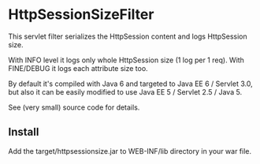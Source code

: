 # HttpSessionSizeFilter

This servlet filter serializes the HttpSession content and logs HttpSession size.

With INFO level it logs only whole HttpSession size (1 log per 1 req). With FINE/DEBUG it logs each attribute size too.

By default it's compiled with Java 6 and targeted to Java EE 6 / Servlet 3.0, but also it can be easily modified to use Java EE 5 / Servlet 2.5 / Java 5.

See (very small) source code for details.

## Install

Add the target/httpsessionsize.jar to WEB-INF/lib directory in your war file.
